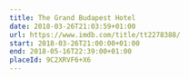```yaml
---
title: The Grand Budapest Hotel
date: 2018-03-26T21:03:59+01:00
url: https://www.imdb.com/title/tt2278388/
start: 2018-03-26T21:00:00+01:00
end: 2018-05-16T22:39:00+01:00
placeId: 9C2XRVF6+X6
---
```

